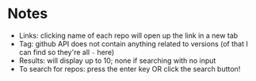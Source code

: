 # Notes
 - Links: clicking name of each repo will open up the link in a new tab
 - Tag: github API does not contain anything related to versions (of that I can find so they're all `-` here)
 - Results: will display up to 10; none if searching with no input
 - To search for repos: press the enter key OR click the search button!
